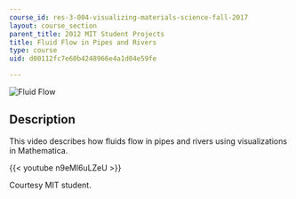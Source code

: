 ```yaml
---
course_id: res-3-004-visualizing-materials-science-fall-2017
layout: course_section
parent_title: 2012 MIT Student Projects
title: Fluid Flow in Pipes and Rivers
type: course
uid: d00112fc7e60b4248966e4a1d04e59fe

---
```


![Fluid Flow](/coursemedia/res-3-004-visualizing-materials-science-fall-2017/ae914aeaa062971e56f7c86ed0c1af35_MITRES_3_004F17_2_anon.jpg)

Description
-----------

This video describes how fluids flow in pipes and rivers using visualizations in Mathematica.

{{< youtube n9eMl6uLZeU >}}

Courtesy MIT student.